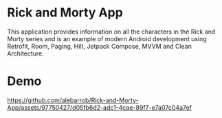 # Rick and Morty App

This application provides information on all the characters in the Rick and Morty series and is an example of modern Android development using Retrofit, Room, Paging, Hilt, Jetpack Compose, MVVM and Clean Architecture.

# Demo

https://github.com/alebarrob/Rick-and-Morty-App/assets/97750427/d05fb6d2-adc1-4cae-89f7-e7a07c04a7ef
